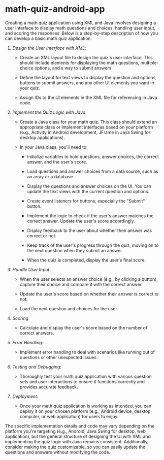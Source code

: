 # math-quiz-android-app
Creating a math quiz application using XML and Java involves designing a user interface to display math questions and choices, handling user input, and scoring the responses. Below is a step-by-step description of how you can develop a basic math quiz application:

1. *Design the User Interface with XML*:

   - Create an XML layout file to design the quiz's user interface. This should include elements for displaying the math questions, multiple-choice options, and a way to submit answers.

   - Define the layout for text views to display the question and options, buttons to submit answers, and any other UI elements you want in your quiz.

   - Assign IDs to the UI elements in the XML file for referencing in Java code.

2. *Implement the Quiz Logic with Java*:

   - Create a Java class for your math quiz. This class should extend an appropriate class or implement interfaces based on your platform (e.g., Activity in Android development, JFrame in Java Swing for desktop applications).

   - In your Java class, you'll need to:
   
     - Initialize variables to hold questions, answer choices, the correct answer, and the user's score.

     - Load questions and answer choices from a data source, such as an array or a database.

     - Display the questions and answer choices on the UI. You can update the text views with the current question and options.

     - Create event listeners for buttons, especially the "Submit" button.

     - Implement the logic to check if the user's answer matches the correct answer. Update the user's score accordingly.

     - Display feedback to the user about whether their answer was correct or not.

     - Keep track of the user's progress through the quiz, moving on to the next question when they submit an answer.

     - When the quiz is completed, display the user's final score.

3. *Handle User Input*:

   - When the user selects an answer choice (e.g., by clicking a button), capture their choice and compare it with the correct answer.

   - Update the user's score based on whether their answer is correct or not.

   - Load the next question and choices for the user.

4. *Scoring*:

   - Calculate and display the user's score based on the number of correct answers.

5. *Error Handling*:

   - Implement error handling to deal with scenarios like running out of questions or other unexpected issues.

6. *Testing and Debugging*:

   - Thoroughly test your math quiz application with various question sets and user interactions to ensure it functions correctly and provides accurate feedback.

7. *Deployment*:

   - Once your math quiz application is working as intended, you can deploy it on your chosen platform (e.g., Android device, desktop computer, or web application) for users to enjoy.

The specific implementation details and code may vary depending on the platform you're targeting (e.g., Android, Java Swing for desktop, web application), but the general structure of designing the UI with XML and implementing the quiz logic with Java remains consistent. Additionally, consider making the quiz customizable, so you can easily update the questions and answers without modifying the code.
